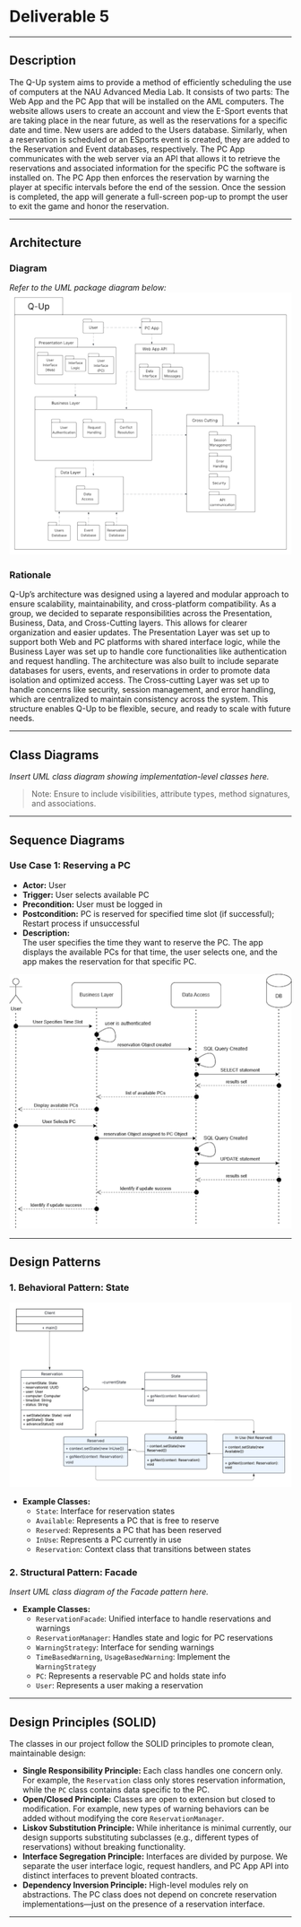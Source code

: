 # Deliverable 5

---

## Description

The Q-Up system aims to provide a method of efficiently scheduling the use of computers at the NAU Advanced Media Lab. It consists of two parts: The Web App and the PC App that will be installed on the AML computers. The website allows users to create an account and view the E-Sport events that are taking place in the near future, as well as the reservations for a specific date and time. New users are added to the Users database. Similarly, when a reservation is scheduled or an ESports event is created, they are added to the Reservation and Event databases, respectively. The PC App communicates with the web server via an API that allows it to retrieve the reservations and associated information for the specific PC the software is installed on. The PC App then enforces the reservation by warning the player at specific intervals before the end of the session. Once the session is completed, the app will generate a full-screen pop-up to prompt the user to exit the game and honor the reservation.

---

## Architecture

### Diagram

*Refer to the UML package diagram below:*  
![Architecture Diagram](./images/architectureDiagram.png)

### Rationale

Q-Up’s architecture was designed using a layered and modular approach to ensure scalability, maintainability, and cross-platform compatibility. As a group, we decided to separate responsibilities across the Presentation, Business, Data, and Cross-Cutting layers. This allows for clearer organization and easier updates. The Presentation Layer was set up to support both Web and PC platforms with shared interface logic, while the Business Layer was set up to handle core functionalities like authentication and request handling. The architecture was also built to include separate databases for users, events, and reservations in order to promote data isolation and optimized access. The Cross-cutting Layer was set up to handle concerns like security, session management, and error handling, which are centralized to maintain consistency across the system. This structure enables Q-Up to be flexible, secure, and ready to scale with future needs.

---

## Class Diagrams

*Insert UML class diagram showing implementation-level classes here.*

> Note: Ensure to include visibilities, attribute types, method signatures, and associations.

---

## Sequence Diagrams

### Use Case 1: Reserving a PC

- **Actor:** User  
- **Trigger:** User selects available PC  
- **Precondition:** User must be logged in  
- **Postcondition:** PC is reserved for specified time slot (if successful); Restart process if unsuccessful  
- **Description:**  
  The user specifies the time they want to reserve the PC. The app displays the available PCs for that time, the user selects one, and the app makes the reservation for that specific PC.

![Architecture Diagram](./images/sequenceDiagram.png)

---

## Design Patterns

### 1. Behavioral Pattern: State

![Behavioral Pattern: State Diagram](./images/behavioralState.png)

- **Example Classes:**
  - `State`: Interface for reservation states
  - `Available`: Represents a PC that is free to reserve
  - `Reserved`: Represents a PC that has been reserved
  - `InUse`: Represents a PC currently in use
  - `Reservation`: Context class that transitions between states

### 2. Structural Pattern: Facade

*Insert UML class diagram of the Facade pattern here.*

- **Example Classes:**
  - `ReservationFacade`: Unified interface to handle reservations and warnings
  - `ReservationManager`: Handles state and logic for PC reservations
  - `WarningStrategy`: Interface for sending warnings
  - `TimeBasedWarning`, `UsageBasedWarning`: Implement the `WarningStrategy`
  - `PC`: Represents a reservable PC and holds state info
  - `User`: Represents a user making a reservation

---

## Design Principles (SOLID)

The classes in our project follow the SOLID principles to promote clean, maintainable design:

- **Single Responsibility Principle:** Each class handles one concern only. For example, the `Reservation` class only stores reservation information, while the `PC` class contains data specific to the PC.
- **Open/Closed Principle:** Classes are open to extension but closed to modification. For example, new types of warning behaviors can be added without modifying the core `ReservationManager`.
- **Liskov Substitution Principle:** While inheritance is minimal currently, our design supports substituting subclasses (e.g., different types of reservations) without breaking functionality.
- **Interface Segregation Principle:** Interfaces are divided by purpose. We separate the user interface logic, request handlers, and PC App API into distinct interfaces to prevent bloated contracts.
- **Dependency Inversion Principle:** High-level modules rely on abstractions. The PC class does not depend on concrete reservation implementations—just on the presence of a reservation interface.

---
